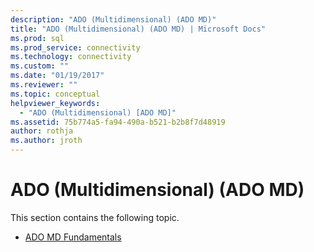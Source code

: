 ```yaml
---
description: "ADO (Multidimensional) (ADO MD)"
title: "ADO (Multidimensional) (ADO MD) | Microsoft Docs"
ms.prod: sql
ms.prod_service: connectivity
ms.technology: connectivity
ms.custom: ""
ms.date: "01/19/2017"
ms.reviewer: ""
ms.topic: conceptual
helpviewer_keywords: 
  - "ADO (Multidimensional) [ADO MD]"
ms.assetid: 75b774a5-fa94-490a-b521-b2b8f7d48919
author: rothja
ms.author: jroth
---
```

# ADO (Multidimensional) (ADO MD)
This section contains the following topic.  
  
-   [ADO MD Fundamentals](./ado-md-fundamentals.md)